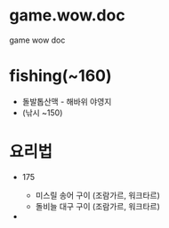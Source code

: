 # game.wow.doc
game wow doc

# fishing(~160)
+ 돌발톱산맥 - 해바위 야영지
+ (낚시 ~150)


# 요리법
+ 175
  + 미스릴 송어 구이 (조람가르, 워크타르)
  + 돌비늘 대구 구이 (조람가르, 워크타르)
  
+ 
